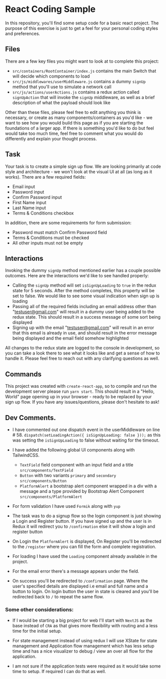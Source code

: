 # React Coding Sample

In this repository, you'll find some setup code for a basic react project. The purpose of this exercise is just to get a feel for your personal coding styles and preferences.

## Files

There are a few key files you might want to look at to complete this project:

- `src/containers/RootContainer/index.js` contains the main Switch that will decide which components to load
- `src/js/middlewares/userMiddleware.js` contains a dummy `signUp` method that you'll use to simulate a network call
- `src/js/actions/userActions.js` contains a redux action called `signUpAction` that will invoke the `signUp` middleware, as well as a brief description of what the payload should look like

Other than these files, please feel free to edit anything you think is necessary, or create as many components/containers as you'd like - we want to see how you would build this page as if you are starting the foundations of a larger app. If there is something you'd like to do but feel would take too much time, feel free to comment what you would do differently and explain your thought process.

## Task

Your task is to create a simple sign up flow. We are looking primarily at code style and architecture - we won't look at the visual UI at all (as long as it works). There are a few required fields:

- Email input
- Password input
- Confirm Password input
- First Name input
- Last Name input
- Terms & Conditions checkbox

In addition, there are some requirements for form submission:

- Password must match Confirm Password field
- Terms & Conditions must be checked
- All other inputs must not be empty

## Interactions

Invoking the dummy `signUp` method mentioned earlier has a couple possible outcomes. Here are the interactions we'd like to see handled properly:

- Calling the `signUp` method will set `isSignUpLoading` to `true` in the redux state for 5 seconds. After the method completes, this property will be set to false. We would like to see some visual indication when sign up is loading
- Passing all of the required fields including an email address other than "testuser@gmail.com" will result in a dummy user being added to the redux state. This should result in a success message of some sort being displayed
- Signing up with the email "testuser@gmail.com" will result in an error that this email is already in use, and should result in the error message being displayed and the email field somehow highlighted

All changes to the redux state are logged to the console in development, so you can take a look there to see what it looks like and get a sense of how to handle it. Please feel free to reach out with any clarifying questions as well.

## Commands

This project was created with `create-react-app`, so to compile and run the development server please run `yarn start`. This should result in a "Hello, World" page opening up in your browser - ready to be replaced by your sign up flow. If you have any issues/questions, please don't hesitate to ask!

## Dev Comments.

- I have commented out one dispatch event in the userMiddleware on line # 58.
  `dispatch(setLoadingAction({ isSignUpLoading: false }));` as this was setting the `isSignUpLoading` to false without waiting for the timeout.

- I have added the following global UI components along with TailwindCSS.

  - `TextField` field component with an input field and a title `src/components/TextField`
  - `Button` with two variants `primary` and `secondary` `src/components/Button`
  - `PlatformAlert` a bootstrap alert component wrapped in a div with a message and a type provided by Bootstrap Alert Component `src/components/PlatformAlert`

- For form validation I have used `Formik` along with `yup`

- The task was to do a signup flow so the login component is just showing a Login and Register button. If you have signed up and the user is in Redux it will redirect you to `/confirmation` else it will show a login and register button

- On Login the `PlatformAlert` is displayed, On Register you'll be redirected to the `/register` where you can fill the form and complete registration.

- For loading I have used the `Loading` component already available in the project.

- For the email error there's a message appears under the field.

- On success you'll be redirected to `/confirmation` page. Where the user's specified details are displayed i.e email and full name and a button to login. On login button the user in state is cleared and you'll be redirected back to `/` to repeat the same flow.

### Some other considerations:

- If I would be starting a big project for web I'll start with `NextJS` as the base instead of `CRA` as that gives more flexibility with routing and a less time for the
  initial setup.

- For state management instead of using redux I will use XState for state management and Application flow management which has less setup time and has a nice visualizer to
  debug / view an over all flow for the application.

- I am not sure if the application tests were required as it would take some time to setup. If required I can do that as well.
